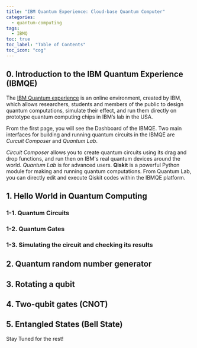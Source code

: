 ```yaml
---
title: "IBM Quantum Experience: Cloud-base Quantum Computer"
categories:
  - quantum-computing
tags:
  - IBMQ
toc: true
toc_label: "Table of Contents"
toc_icon: "cog"
---
```


## 0. Introduction to the IBM Quantum Experience (IBMQE)
The [IBM Quantum experience](https://quantum-computing.ibm.com/) is an online environment, created by IBM, 
which allows researchers, students and members of the public to design quantum computations, simulate their effect, 
and run them directly on prototype quantum computing chips in IBM’s lab in the USA.  

From the first page, you will see the Dashboard of the IBMQE. Two main interfaces for building and running quantum circuits 
in the IBMQE are _Curcuit Composer_ and _Quantum Lab_.

_Circuit Composer_ allows you to create quantum circuits using its drag and drop functions, and run then on IBM's real quantum devices around the world.
_Quantum Lab_ is for advanced users. **Qiskit** is a powerful Python module for making and running quantum computations.
From Quantum Lab, you can directly edit and execute Qiskit codes within the IBMQE platform.


## 1. Hello World in Quantum Computing
### 1-1. Quantum Circuits


### 1-2. Quantum Gates


### 1-3. Simulating the circuit and checking its results


## 2. Quantum random number generator

## 3. Rotating a qubit

## 4. Two-qubit gates (CNOT)


## 5. Entangled States (Bell State)


Stay Tuned for the rest!